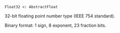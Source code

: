 ```
Float32 <: AbstractFloat
```

32-bit floating point number type (IEEE 754 standard).

Binary format: 1 sign, 8 exponent, 23 fraction bits.
